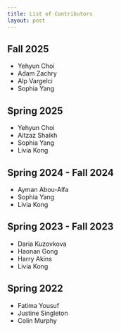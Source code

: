 ```yaml
---
title: List of Contributors
layout: post
---
```

<link rel="stylesheet" href="/main.css">

## Fall 2025 

- Yehyun Choi
- Adam Zachry
- Alp Vargelci
- Sophia Yang

## Spring 2025

- Yehyun Choi
- Aitzaz Shaikh
- Sophia Yang
- Livia Kong

## Spring 2024 - Fall 2024

- Ayman Abou-Alfa
- Sophia Yang
- Livia Kong

## Spring 2023 - Fall 2023

- Daria Kuzovkova
- Haonan Gong
- Harry Akins
- Livia Kong

## Spring 2022

- Fatima Yousuf
- Justine Singleton
- Colin Murphy

